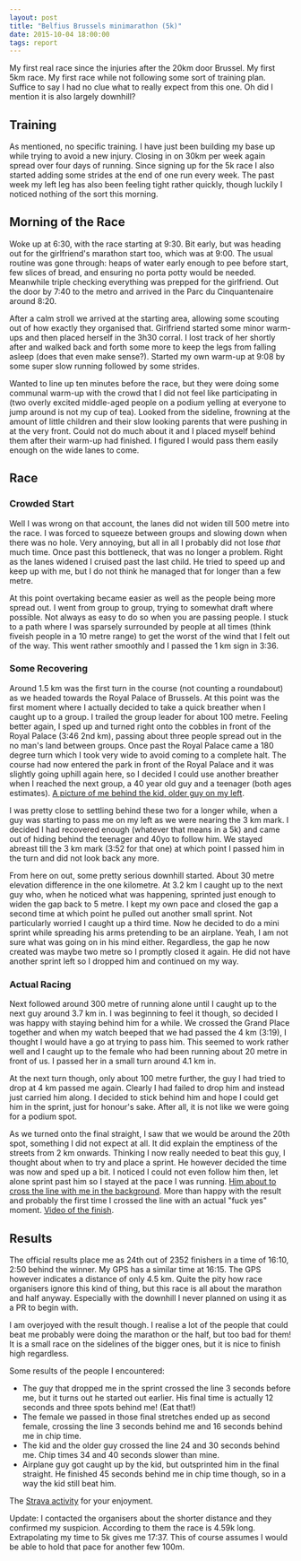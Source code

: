 ```yaml
---
layout: post
title: "Belfius Brussels minimarathon (5k)"
date: 2015-10-04 18:00:00
tags: report
---
```


My first real race since the injuries after the 20km door Brussel. My first 5km
race. My first race while not following some sort of training plan. Suffice to
say I had no clue what to really expect from this one. Oh did I mention it is
also largely downhill?

## Training

As mentioned, no specific training. I have just been building my base up while
trying to avoid a new injury. Closing in on 30km per week again spread over
four days of running. Since signing up for the 5k race I also started adding
some strides at the end of one run every week. The past week my left leg has
also been feeling tight rather quickly, though luckily I noticed nothing of the
sort this morning.

## Morning of the Race

Woke up at 6:30, with the race starting at 9:30. Bit early, but was heading out
for the girlfriend's marathon start too, which was at 9:00. The usual routine
was gone through: heaps of water early enough to pee before start, few slices
of bread, and ensuring no porta potty would be needed. Meanwhile triple
checking everything was prepped for the girlfriend. Out the door by 7:40 to the
metro and arrived in the Parc du Cinquantenaire around 8:20.

After a calm stroll we arrived at the starting area, allowing some scouting out
of how exactly they organised that. Girlfriend started some minor warm-ups and
then placed herself in the 3h30 corral. I lost track of her shortly after and
walked back and forth some more to keep the legs from falling asleep (does that
even make sense?).  Started my own warm-up at 9:08 by some super slow running
followed by some strides.

Wanted to line up ten minutes before the race, but they were doing some
communal warm-up with the crowd that I did not feel like participating in (two
overly excited middle-aged people on a podium yelling at everyone to jump
around is not my cup of tea). Looked from the sideline, frowning at the amount
of little children and their slow looking parents that were pushing in at the
very front. Could not do much about it and I placed myself behind them after
their warm-up had finished. I figured I would pass them easily enough on the
wide lanes to come.

## Race

### Crowded Start

Well I was wrong on that account, the lanes did not widen till 500 metre into
the race. I was forced to squeeze between groups and slowing down when there
was no hole. Very annoying, but all in all I probably did not lose *that* much
time. Once past this bottleneck, that was no longer a problem. Right as the
lanes widened I cruised past the last child. He tried to speed up and keep up
with me, but I do not think he managed that for longer than a few metre.

At this point overtaking became easier as well as the people being more spread
out. I went from group to group, trying to somewhat draft where possible. Not
always as easy to do so when you are passing people. I stuck to a path where I
was sparsely surrounded by people at all times (think fiveish people in a 10
metre range) to get the worst of the wind that I felt out of the way. This went
rather smoothly and I passed the 1 km sign in 3:36.

### Some Recovering

Around 1.5 km was the first turn in the course (not counting a roundabout) as
we headed towards the Royal Palace of Brussels. At this point was the first
moment where I actually decided to take a quick breather when I caught up to a
group. I trailed the group leader for about 100 metre. Feeling better again, I
sped up and turned right onto the cobbles in front of the Royal Palace (3:46
2nd km), passing about three people spread out in the no man's land between
groups. Once past the Royal Palace came a 180 degree turn which I took very
wide to avoid coming to a complete halt. The course had now entered the park in
front of the Royal Palace and it was slightly going uphill again here, so I
decided I could use another breather when I reached the next group, a 40 year
old guy and a teenager (both ages estimates).
[A picture of me behind the kid, older guy on my left][sportograf1].

I was pretty close to settling behind these two for a longer while, when a guy
was starting to pass me on my left as we were nearing the 3 km mark. I decided
I had recovered enough (whatever that means in a 5k) and came out of hiding
behind the teenager and 40yo to follow him. We stayed abreast till the 3 km
mark (3:52 for that one) at which point I passed him in the turn and did not
look back any more.

From here on out, some pretty serious downhill started. About 30 metre
elevation difference in the one kilometre. At 3.2 km I caught up to the next
guy who, when he noticed what was happening, sprinted just enough to widen the
gap back to 5 metre. I kept my own pace and closed the gap a second time at
which point he pulled out another small sprint. Not particularly worried I
caught up a third time. Now he decided to do a mini sprint while spreading his
arms pretending to be an airplane. Yeah, I am not sure what was going on in his
mind either. Regardless, the gap he now created was maybe two metre so I
promptly closed it again. He did not have another sprint left so I dropped him
and continued on my way.

### Actual Racing

Next followed around 300 metre of running alone until I caught up to the next
guy around 3.7 km in. I was beginning to feel it though, so decided I was happy
with staying behind him for a while. We crossed the Grand Place together and
when my watch beeped that we had passed the 4 km (3:19), I thought I would have
a go at trying to pass him. This seemed to work rather well and I caught up to
the female who had been running about 20 metre in front of us. I passed her in
a small turn around 4.1 km in.

At the next turn though, only about 100 metre further, the guy I had tried to
drop at 4 km passed me again. Clearly I had failed to drop him and instead just
carried him along. I decided to stick behind him and hope I could get him
in the sprint, just for honour's sake. After all, it is not like we were going
for a podium spot.

As we turned onto the final straight, I saw that we would be around the 20th
spot, something I did not expect at all. It did explain the emptiness of the
streets from 2 km onwards. Thinking I now really needed to beat this guy, I
thought about when to try and place a sprint. He however decided the time was
now and sped up a bit. I noticed I could not even follow him then, let alone
sprint past him so I stayed at the pace I was running.
[Him about to cross the line with me in the background][sportograf2]. More than
happy with the
result and probably the first time I crossed the line with an actual "fuck yes"
moment. [Video of the finish][finish].

## Results

The official results place me as 24th out of 2352 finishers in a time of 16:10,
2:50 behind the winner.  My GPS has a similar time at 16:15. The GPS however
indicates a distance of only 4.5 km. Quite the pity how race organisers ignore
this kind of thing, but this race is all about the marathon and half anyway.
Especially with the downhill I never planned on using it as a PR to begin with.

I am overjoyed with the result though. I realise a lot of the people that could
beat me probably were doing the marathon or the half, but too bad for them! It
is a small race on the sidelines of the bigger ones, but it is nice to finish
high regardless.

Some results of the people I encountered:

* The guy that dropped me in the sprint crossed the line 3 seconds before me, but
  it turns out he started out earlier. His final time is actually 12 seconds and
  three spots behind me! (Eat that!) <!-- Timothy Byrne -->
* The female we passed in those final stretches ended up as second female, crossing
  the line 3 seconds behind me and 16 seconds behind me in
  chip time. <!-- Elke Musial -->
* The kid and the older guy crossed the line 24 and 30 seconds behind me. Chip
  times 34 and 40 seconds slower than mine. <!-- Bertrand Entzinger and Laurent Vigny -->
* Airplane guy got caught up by the kid, but outsprinted him in the final
  straight. He finished 45 seconds behind me in chip time though, so in a way
  the kid still beat him. <!-- Marthe Geulette -->

The [Strava activity](https://www.strava.com/activities/405881832) for your
enjoyment.

Update: I contacted the organisers about the shorter distance and they
confirmed my suspicion. According to them the race is 4.59k long. Extrapolating
my time to 5k gives me 17:37. This of course assumes I would be able to hold
that pace for another few 100m.

[sportograf1]: https://www.flickr.com/photos/wardmuylaert/21340929883/in/album-72157659393962596/
[sportograf2]: https://www.flickr.com/photos/wardmuylaert/21775148959/in/album-72157659393962596/
[finish]: https://www.flickr.com/photos/wardmuylaert/21322260334/in/album-72157659393962596/
